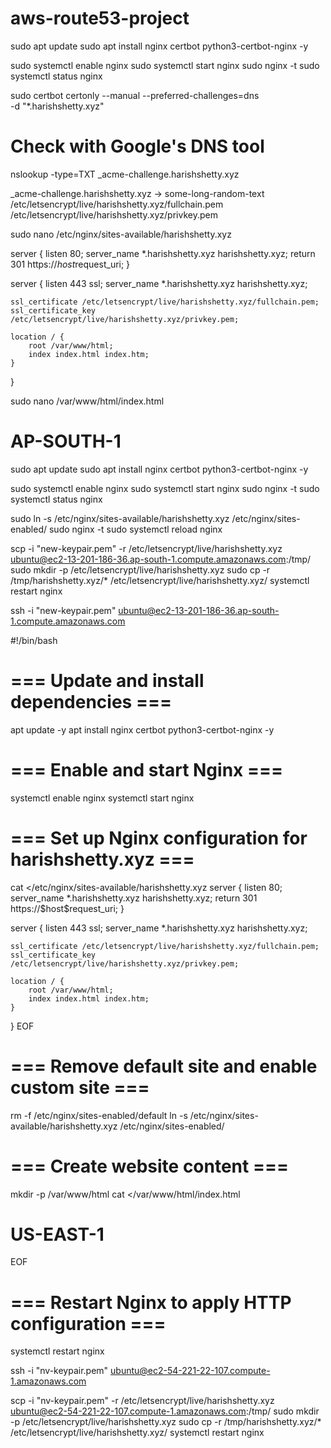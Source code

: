 # aws-route53-project

sudo apt update
sudo apt install nginx certbot python3-certbot-nginx -y

sudo systemctl enable nginx
sudo systemctl start nginx
sudo nginx -t
sudo systemctl status nginx

sudo certbot certonly --manual --preferred-challenges=dns \
-d "*.harishshetty.xyz"

# Check with Google's DNS tool
nslookup -type=TXT _acme-challenge.harishshetty.xyz



_acme-challenge.harishshetty.xyz → some-long-random-text
/etc/letsencrypt/live/harishshetty.xyz/fullchain.pem
/etc/letsencrypt/live/harishshetty.xyz/privkey.pem


sudo nano /etc/nginx/sites-available/harishshetty.xyz

server {
    listen 80;
    server_name *.harishshetty.xyz harishshetty.xyz;
    return 301 https://$host$request_uri;
}

server {
    listen 443 ssl;
    server_name *.harishshetty.xyz harishshetty.xyz;

    ssl_certificate /etc/letsencrypt/live/harishshetty.xyz/fullchain.pem;
    ssl_certificate_key /etc/letsencrypt/live/harishshetty.xyz/privkey.pem;

    location / {
        root /var/www/html;
        index index.html index.htm;
    }
}


sudo nano /var/www/html/index.html

<!DOCTYPE html>
<html lang="en">
<head>
  <meta charset="UTF-8">
  <meta name="viewport" content="width=device-width, initial-scale=1.0">
  <title>AWS Route 53 Region Test</title>
</head>
<body>
  <h1>AP-SOUTH-1</h1>
</body>
</html>


sudo apt update
sudo apt install nginx certbot python3-certbot-nginx -y

sudo systemctl enable nginx
sudo systemctl start nginx
sudo nginx -t
sudo systemctl status nginx

sudo ln -s /etc/nginx/sites-available/harishshetty.xyz /etc/nginx/sites-enabled/
sudo nginx -t
sudo systemctl reload nginx



scp -i "new-keypair.pem" -r /etc/letsencrypt/live/harishshetty.xyz ubuntu@ec2-13-201-186-36.ap-south-1.compute.amazonaws.com:/tmp/
sudo mkdir -p /etc/letsencrypt/live/harishshetty.xyz
sudo cp -r /tmp/harishshetty.xyz/* /etc/letsencrypt/live/harishshetty.xyz/
systemctl restart nginx

ssh -i "new-keypair.pem" ubuntu@ec2-13-201-186-36.ap-south-1.compute.amazonaws.com



#!/bin/bash
# === Update and install dependencies ===
apt update -y
apt install nginx certbot python3-certbot-nginx -y

# === Enable and start Nginx ===
systemctl enable nginx
systemctl start nginx

# === Set up Nginx configuration for harishshetty.xyz ===
cat <<EOF >/etc/nginx/sites-available/harishshetty.xyz
server {
    listen 80;
    server_name *.harishshetty.xyz harishshetty.xyz;
    return 301 https://\$host\$request_uri;
}

server {
    listen 443 ssl;
    server_name *.harishshetty.xyz harishshetty.xyz;

    ssl_certificate /etc/letsencrypt/live/harishshetty.xyz/fullchain.pem;
    ssl_certificate_key /etc/letsencrypt/live/harishshetty.xyz/privkey.pem;

    location / {
        root /var/www/html;
        index index.html index.htm;
    }
}
EOF

# === Remove default site and enable custom site ===
rm -f /etc/nginx/sites-enabled/default
ln -s /etc/nginx/sites-available/harishshetty.xyz /etc/nginx/sites-enabled/

# === Create website content ===
mkdir -p /var/www/html
cat <<EOF >/var/www/html/index.html
<!DOCTYPE html>
<html lang="en">
<head>
  <meta charset="UTF-8">
  <meta name="viewport" content="width=device-width, initial-scale=1.0">
  <title>AWS Route 53 Region Test</title>
</head>
<body>
  <h1>US-EAST-1</h1>
</body>
</html>
EOF

# === Restart Nginx to apply HTTP configuration ===
systemctl restart nginx

ssh -i "nv-keypair.pem" ubuntu@ec2-54-221-22-107.compute-1.amazonaws.com

scp -i "nv-keypair.pem" -r /etc/letsencrypt/live/harishshetty.xyz ubuntu@ec2-54-221-22-107.compute-1.amazonaws.com:/tmp/
sudo mkdir -p /etc/letsencrypt/live/harishshetty.xyz
sudo cp -r /tmp/harishshetty.xyz/* /etc/letsencrypt/live/harishshetty.xyz/
systemctl restart nginx